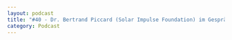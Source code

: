 ```yaml
---
layout: podcast
title: "#40 - Dr. Bertrand Piccard (Solar Impulse Foundation) im Gespräch (engl.)"
category: Podcast
---
```


<p><script class="podigee-podcast-player" src="https://cdn.podigee.com/podcast-player/javascripts/podigee-podcast-player.js" data-configuration="https://interviews-4-future.podigee.io/40-i4f/embed?context=external"></script></p>
